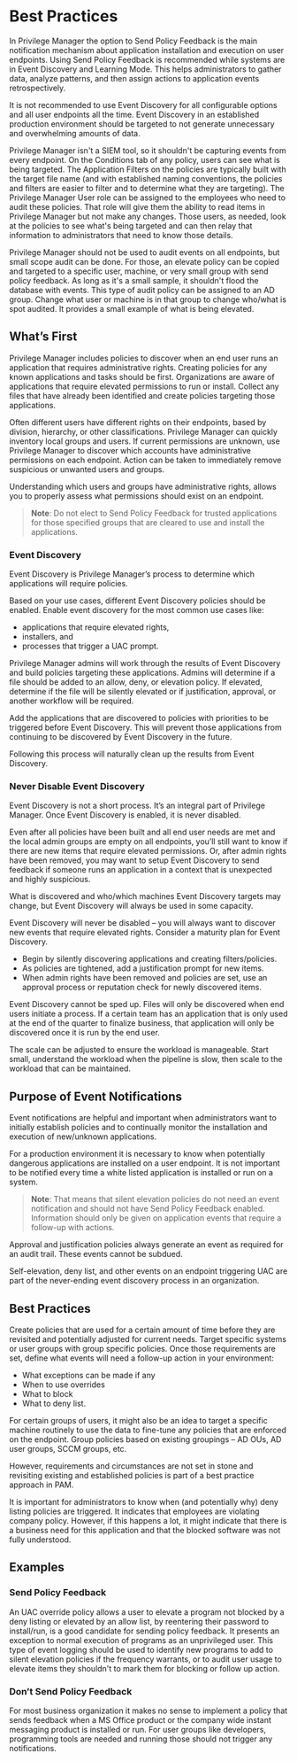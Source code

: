 [title]: # (Best Practices)
[tags]: # (event discovery, notifications)
[priority]: # (5001)
# Best Practices

In Privilege Manager the option to Send Policy Feedback is the main notification mechanism about application installation and execution on user endpoints. Using Send Policy Feedback is recommended while systems are in Event Discovery and Learning Mode. This helps administrators to gather data, analyze patterns, and then assign actions to application events retrospectively.

It is not recommended to use Event Discovery for all configurable options and all user endpoints all the time. Event Discovery in an established production environment should be targeted to not generate unnecessary and overwhelming amounts of data.

Privilege Manager isn't a SIEM tool, so it shouldn't be capturing events from every endpoint. On the Conditions tab of any policy, users can see what is being targeted. The Application Filters on the policies are typically built with the target file name (and with established naming conventions, the policies and filters are easier to filter and to determine what they are targeting). The Privilege Manager User role can be assigned to the employees who need to audit these policies. That role will give them the ability to read items in Privilege Manager but not make any changes. Those users, as needed, look at the policies to see what's being targeted and can then relay that information to administrators that need to know those details.

Privilege Manager should not be used to audit events on all endpoints, but small scope audit can be done. For those, an elevate policy can be copied and targeted to a specific user, machine, or very small group with send policy feedback. As long as it's a small sample, it shouldn't flood the database with events. This type of audit policy can be assigned to an AD group. Change what user or machine is in that group to change who/what is spot audited. It provides a small example of what is being elevated.

## What’s First

Privilege Manager includes policies to discover when an end user runs an application that requires administrative rights. Creating policies for any known applications and tasks should be first. Organizations are aware of applications that require elevated permissions to run or install. Collect any files that have already been identified and create policies targeting those applications.

Often different users have different rights on their endpoints, based by division, hierarchy, or other classifications. Privilege Manager can quickly inventory local groups and users. If current permissions are unknown, use Privilege Manager to discover which accounts have administrative permissions on each endpoint. Action can be taken to immediately remove suspicious or unwanted users and groups.

Understanding which users and groups have administrative rights, allows you to properly assess what permissions should exist on an endpoint.

>**Note**:
>Do not elect to Send Policy Feedback for trusted applications for those specified groups that are cleared to use and install the applications.

### Event Discovery

Event Discovery is Privilege Manager’s process to determine which applications will require policies.

Based on your use cases, different Event Discovery policies should be enabled. Enable event discovery for the most common use cases like:

* applications that require elevated rights,
* installers, and
* processes that trigger a UAC prompt.

Privilege Manager admins will work through the results of Event Discovery and build policies targeting these applications. Admins will determine if a file should be added to an allow, deny, or elevation policy. If elevated, determine if the file will be silently elevated or if justification, approval, or another workflow will be required.

Add the applications that are discovered to policies with priorities to be triggered before Event Discovery. This will prevent those applications from continuing to be discovered by Event Discovery in the future.

Following this process will naturally clean up the results from Event Discovery.

### Never Disable Event Discovery

Event Discovery is not a short process. It’s an integral part of Privilege Manager. Once Event Discovery is enabled, it is never disabled.

Even after all policies have been built and all end user needs are met and the local admin groups are empty on all endpoints, you’ll still want to know if there are new items that require elevated permissions. Or, after admin rights have been removed, you may want to setup Event Discovery to send feedback if someone runs an application in a context that is unexpected and highly suspicious.

What is discovered and who/which machines Event Discovery targets may change, but Event Discovery will always be used in some capacity.

Event Discovery will never be disabled – you will always want to discover new events that require elevated rights. Consider a maturity plan for Event Discovery.

* Begin by silently discovering applications and creating filters/policies. 
* As policies are tightened, add a justification prompt for new items. 
* When admin rights have been removed and policies are set, use an approval process or reputation check for newly discovered items.

Event Discovery cannot be sped up. Files will only be discovered when end users initiate a process. If a certain team has an application that is only used at the end of the quarter to finalize business, that application will only be discovered once it is run by the end user.

The scale can be adjusted to ensure the workload is manageable. Start small, understand the workload when the pipeline is slow, then scale to the workload that can be maintained. 

## Purpose of Event Notifications

Event notifications are helpful and important when administrators want to initially establish policies and to continually monitor the installation and execution of new/unknown applications.

For a production environment it is necessary to know when potentially dangerous applications are installed on a user endpoint. It is not important to be notified every time a white listed application is installed or run on a system.

>**Note**:
>That means that silent elevation policies do not need an event notification and should not have Send Policy Feedback enabled. Information should only be given on application events that require a follow-up with actions.

Approval and justification policies always generate an event as required for an audit trail. These events cannot be subdued.

Self-elevation, deny list, and other events on an endpoint triggering UAC are part of the never-ending event discovery process in an organization.

## Best Practices

Create policies that are used for a certain amount of time before they are revisited and potentially adjusted for current needs. Target specific systems or user groups with group specific policies. Once those requirements are set, define what events will need a follow-up action in your environment:

* What exceptions can be made if any
* When to use overrides
* What to block
* What to deny list.

For certain groups of users, it might also be an idea to target a specific machine routinely to use the data to fine-tune any policies that are enforced on the endpoint. Group policies based on existing groupings – AD OUs, AD user groups, SCCM groups, etc.

However, requirements and circumstances are not set in stone and revisiting existing and established policies is part of a best practice approach in PAM.

It is important for administrators to know when (and potentially why) deny listing policies are triggered. It indicates that employees are violating company policy. However, if this happens a lot, it might indicate that there is a business need for this application and that the blocked software was not fully understood. 

## Examples

### Send Policy Feedback

An UAC override policy allows a user to elevate a program not blocked by a deny listing or elevated by an allow list, by reentering their password to install/run, is a good candidate for sending policy feedback. It presents an exception to normal execution of programs as an unprivileged user. This type of event logging should be used to identify new programs to add to silent elevation policies if the frequency warrants, or to audit user usage to elevate items they shouldn't to mark them for blocking or follow up action.

### Don’t Send Policy Feedback

For most business organization it makes no sense to implement a policy that sends feedback when a MS Office product or the company wide instant messaging product is installed or run. For user groups like developers, programming tools are needed and running those should not trigger any notifications.
